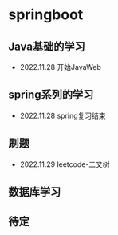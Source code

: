 # springboot

## Java基础的学习
- 2022.11.28 开始JavaWeb

## spring系列的学习
- 2022.11.28 spring复习结束

## 刷题
- 2022.11.29 leetcode-二叉树

## 数据库学习


## 待定
